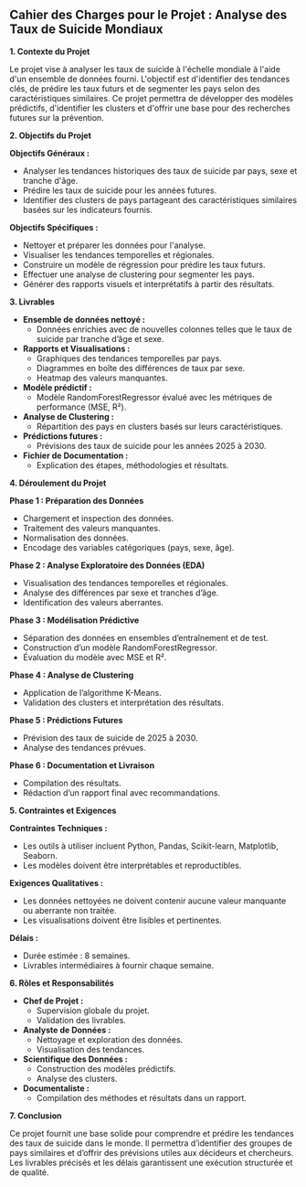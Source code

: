 ## Cahier des Charges pour le Projet : Analyse des Taux de Suicide Mondiaux

**1. Contexte du Projet**

Le projet vise à analyser les taux de suicide à l'échelle mondiale à l'aide d'un ensemble de données fourni. L'objectif est d'identifier des tendances clés, de prédire les taux futurs et de segmenter les pays selon des caractéristiques similaires. Ce projet permettra de développer des modèles prédictifs, d'identifier les clusters et d'offrir une base pour des recherches futures sur la prévention.

**2. Objectifs du Projet**

**Objectifs Généraux :**

* Analyser les tendances historiques des taux de suicide par pays, sexe et tranche d'âge.
* Prédire les taux de suicide pour les années futures.
* Identifier des clusters de pays partageant des caractéristiques similaires basées sur les indicateurs fournis.

**Objectifs Spécifiques :**

* Nettoyer et préparer les données pour l'analyse.
* Visualiser les tendances temporelles et régionales.
* Construire un modèle de régression pour prédire les taux futurs.
* Effectuer une analyse de clustering pour segmenter les pays.
* Générer des rapports visuels et interprétatifs à partir des résultats.

**3. Livrables**

* **Ensemble de données nettoyé :**
    * Données enrichies avec de nouvelles colonnes telles que le taux de suicide par tranche d’âge et sexe.
* **Rapports et Visualisations :**
    * Graphiques des tendances temporelles par pays.
    * Diagrammes en boîte des différences de taux par sexe.
    * Heatmap des valeurs manquantes.
* **Modèle prédictif :**
    * Modèle RandomForestRegressor évalué avec les métriques de performance (MSE, R²).
* **Analyse de Clustering :**
    * Répartition des pays en clusters basés sur leurs caractéristiques.
* **Prédictions futures :**
    * Prévisions des taux de suicide pour les années 2025 à 2030.
* **Fichier de Documentation :**
    * Explication des étapes, méthodologies et résultats.

**4. Déroulement du Projet**

**Phase 1 : Préparation des Données**

* Chargement et inspection des données.
* Traitement des valeurs manquantes.
* Normalisation des données.
* Encodage des variables catégoriques (pays, sexe, âge).

**Phase 2 : Analyse Exploratoire des Données (EDA)**

* Visualisation des tendances temporelles et régionales.
* Analyse des différences par sexe et tranches d’âge.
* Identification des valeurs aberrantes.

**Phase 3 : Modélisation Prédictive**

* Séparation des données en ensembles d’entraînement et de test.
* Construction d’un modèle RandomForestRegressor.
* Évaluation du modèle avec MSE et R².

**Phase 4 : Analyse de Clustering**

* Application de l’algorithme K-Means.
* Validation des clusters et interprétation des résultats.

**Phase 5 : Prédictions Futures**

* Prévision des taux de suicide de 2025 à 2030.
* Analyse des tendances prévues.

**Phase 6 : Documentation et Livraison**

* Compilation des résultats.
* Rédaction d’un rapport final avec recommandations.

**5. Contraintes et Exigences**

**Contraintes Techniques :**

* Les outils à utiliser incluent Python, Pandas, Scikit-learn, Matplotlib, Seaborn.
* Les modèles doivent être interprétables et reproductibles.

**Exigences Qualitatives :**

* Les données nettoyées ne doivent contenir aucune valeur manquante ou aberrante non traitée.
* Les visualisations doivent être lisibles et pertinentes.

**Délais :**

* Durée estimée : 8 semaines.
* Livrables intermédiaires à fournir chaque semaine.

**6. Rôles et Responsabilités**

* **Chef de Projet :**
    * Supervision globale du projet.
    * Validation des livrables.
* **Analyste de Données :**
    * Nettoyage et exploration des données.
    * Visualisation des tendances.
* **Scientifique des Données :**
    * Construction des modèles prédictifs.
    * Analyse des clusters.
* **Documentaliste :**
    * Compilation des méthodes et résultats dans un rapport.

**7. Conclusion**

Ce projet fournit une base solide pour comprendre et prédire les tendances des taux de suicide dans le monde. Il permettra d’identifier des groupes de pays similaires et d’offrir des prévisions utiles aux décideurs et chercheurs. Les livrables précisés et les délais garantissent une exécution structurée et de qualité.
